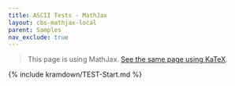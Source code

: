 ```yaml
---
title: ASCII Tests - MathJax
layout: cbs-mathjax-local
parent: Samples
nav_exclude: true
---
```


> This page is using MathJax. [See the same page using KaTeX](../katex/TEST-Start).

{% include kramdown/TEST-Start.md %}
